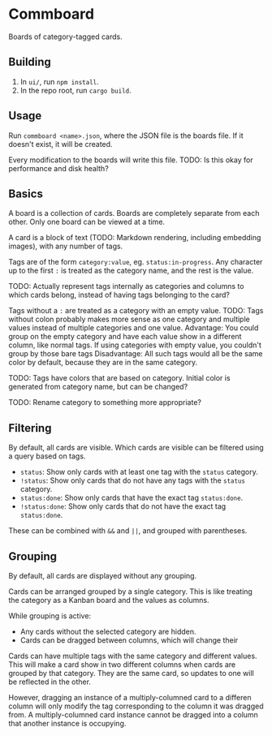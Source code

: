 # Commboard
Boards of category-tagged cards.


## Building
1. In `ui/`, run `npm install`.
2. In the repo root, run `cargo build`.


## Usage
Run `commboard <name>.json`, where the JSON file is the boards file. If it doesn't exist, it will be created.

Every modification to the boards will write this file. TODO: Is this okay for performance and disk health?


## Basics
A board is a collection of cards. Boards are completely separate from each other. Only one board can be viewed at a time.

A card is a block of text (TODO: Markdown rendering, including embedding images), with any number of tags.

Tags are of the form `category:value`, eg. `status:in-progress`. Any character up to the first `:` is treated as the category name, and the rest is the value.

TODO: Actually represent tags internally as categories and columns to which cards belong, instead of having tags belonging to the card?

Tags without a `:` are treated as a category with an empty value.
TODO: Tags without colon probably makes more sense as one category and multiple values instead of multiple categories and one value.
Advantage: You could group on the empty category and have each value show in a different column, like normal tags. If using categories with empty value, you couldn't group by those bare tags
Disadvantage: All such tags would all be the same color by default, because they are in the same category.

TODO: Tags have colors that are based on category. Initial color is generated from category name, but can be changed?

TODO: Rename category to something more appropriate?


## Filtering
By default, all cards are visible. Which cards are visible can be filtered using a query based on tags.

- `status`: Show only cards with at least one tag with the `status` category.
- `!status`: Show only cards that do not have any tags with the `status` category.
- `status:done`: Show only cards that have the exact tag `status:done`.
- `!status:done`: Show only cards that do not have the exact tag `status:done`.

These can be combined with `&&` and `||`, and grouped with parentheses.


## Grouping
By default, all cards are displayed without any grouping.

Cards can be arranged grouped by a single category. This is like treating the category as a Kanban board and the values as columns.

While grouping is active:
- Any cards without the selected category are hidden.
- Cards can be dragged between columns, which will change their

Cards can have multiple tags with the same category and different values. This will make a card show in two different columns when cards are grouped by that category. They are the same card, so updates to one will be reflected in the other.

However, dragging an instance of a multiply-columned card to a differen column will only modify the tag corresponding to the column it was dragged from. A multiply-columned card instance cannot be dragged into a column that another instance is occupying.
